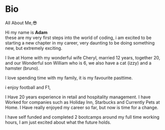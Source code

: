 # Bio
All About Me,😎

Hi my name is **Adam**  
these are my very first steps into the world of coding, 
i am excited to be starting a new chapter in my career, very daunting to be doing something new, but extremely exciting.

I live at Home with my wonderful wife Cheryl, married 12 years, together 20, and our Wonderful son William who is 6, 
we also have a cat (izzy) and a hamster (bruno).

I love spending time with my family, it is my favourite pasttime. 

i enjoy football and F1, 

I Have 20 years experience in retail and hospitality management. I have Worked for companies such as Holiday Inn, Starbucks and Currently 
Pets at Home. I Have really enjoyed my career so far, but now is time for a change.

I have self funded and completed 2 bootcamps around my full time working hours, I am just excited about what the future holds.


